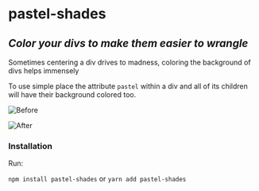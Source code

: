 # pastel-shades
## _Color your divs to make them easier to wrangle_

Sometimes centering a div drives to madness, coloring the background of divs helps immensely

To use simple place the attribute `pastel` within a div and all of its children will have their background colored too.

![Before](https://ibb.co/t4nRNVm)

![After](https://ibb.co/XtjWTfS)


### Installation

Run:

`npm install pastel-shades`
or
`yarn add pastel-shades`

